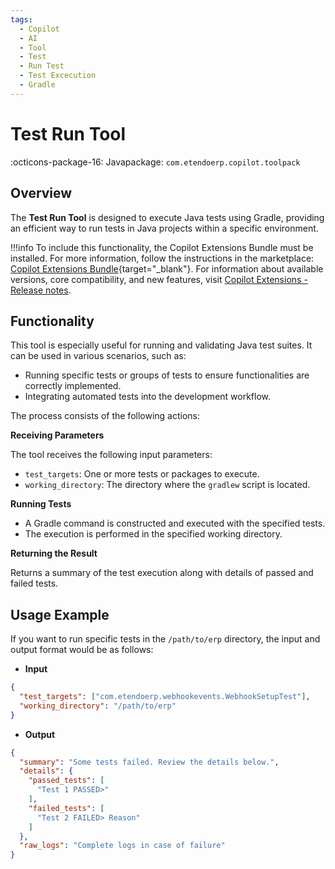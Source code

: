```yaml
---
tags:
  - Copilot
  - AI
  - Tool
  - Test
  - Run Test
  - Test Excecution
  - Gradle
---
```


# Test Run Tool

:octicons-package-16: Javapackage: `com.etendoerp.copilot.toolpack`

## Overview

The **Test Run Tool** is designed to execute Java tests using Gradle, providing an efficient way to run tests in Java projects within a specific environment.

!!!info
    To include this functionality, the Copilot Extensions Bundle must be installed. For more information, follow the instructions in the marketplace: [Copilot Extensions Bundle](https://marketplace.etendo.cloud/?#/product-details?module=82C5DA1B57884611ABA8F025619D4C05){target="\_blank"}. For information about available versions, core compatibility, and new features, visit [Copilot Extensions - Release notes](../../../whats-new/release-notes/etendo-copilot/bundles/release-notes.md).

## Functionality

This tool is especially useful for running and validating Java test suites. It can be used in various scenarios, such as:

- Running specific tests or groups of tests to ensure functionalities are correctly implemented.
- Integrating automated tests into the development workflow.

The process consists of the following actions:

**Receiving Parameters**

The tool receives the following input parameters:

- `test_targets`: One or more tests or packages to execute.
- `working_directory`: The directory where the `gradlew` script is located.

**Running Tests**

- A Gradle command is constructed and executed with the specified tests.
- The execution is performed in the specified working directory.

**Returning the Result**

Returns a summary of the test execution along with details of passed and failed tests.

## Usage Example

If you want to run specific tests in the `/path/to/erp` directory, the input and output format would be as follows:

- **Input**

```json
{
  "test_targets": ["com.etendoerp.webhookevents.WebhookSetupTest"],
  "working_directory": "/path/to/erp"
}
```

- **Output**

```json
{
  "summary": "Some tests failed. Review the details below.",
  "details": {
    "passed_tests": [
      "Test 1 PASSED>"
    ],
    "failed_tests": [
      "Test 2 FAILED> Reason"
    ]
  },
  "raw_logs": "Complete logs in case of failure"
}
```